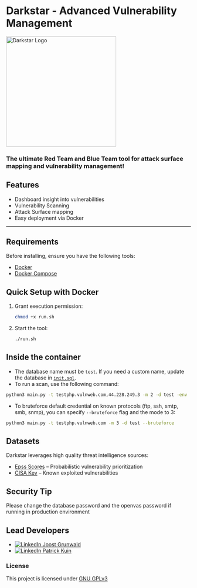 # Darkstar - Advanced Vulnerability Management  
<img src="logo.png" alt="Darkstar Logo" width="300" height="300">

### The ultimate **Red Team** and **Blue Team** tool for attack surface mapping and vulnerability management!  

## Features  
- Dashboard insight into vulnerabilities 
- Vulnerability Scanning  
- Attack Surface mapping 
- Easy deployment via Docker  

---

## Requirements  
Before installing, ensure you have the following tools:  

- [Docker](https://docs.docker.com/get-docker/)  
- [Docker Compose](https://docs.docker.com/compose/install/)  


## Quick Setup with Docker  

1. Grant execution permission:  
   ```bash
   chmod +x run.sh
   ```
2. Start the tool:
    ```bash
    ./run.sh
    ```


## Inside the container
- The database name must be `test`. If you need a custom name, update the database in [`init.sql`](sql/init.sql).
- To run a scan, use the following command:
```bash
python3 main.py -t testphp.vulnweb.com,44.228.249.3 -m 2 -d test -env .env
```

- To bruteforce default credential on known protocols (ftp, ssh, smtp, smb, snmp), you can specify `--bruteforce` flag and the mode to 3:
```bash
python3 main.py -t testphp.vulnweb.com -m 3 -d test --bruteforce
```

## Datasets
Darkstar leverages high quality threat intelligence sources:
- [Epss Scores](https://www.first.org/epss/data_stats) – Probabilistic vulnerability prioritization
- [CISA Kev](https://www.cisa.gov/known-exploited-vulnerabilities-catalog) – Known exploited vulnerabilities

## Security Tip
Please change the database password and the openvas password if running in production environment

## Lead Developers
- [![LinkedIn](https://i.sstatic.net/gVE0j.png) Joost Grunwald](https://www.linkedin.com/in/joost-grunwald-1a48a31b2)
- [![LinkedIn](https://i.sstatic.net/gVE0j.png) Patrick Kuin](https://www.linkedin.com/in/patrick-kuin-8a08a81b7)

### License
This project is licensed under [GNU GPLv3](LICENSE)